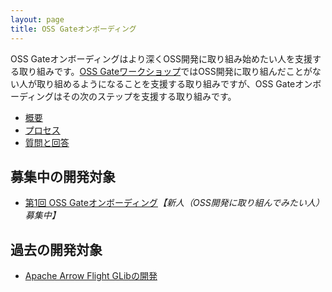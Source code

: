 ```yaml
---
layout: page
title: OSS Gateオンボーディング
---
```


OSS Gateオンボーディングはより深くOSS開発に取り組み始めたい人を支援する取り組みです。[OSS Gateワークショップ](https://oss-gate.github.io/#workshop)ではOSS開発に取り組んだことがない人が取り組めるようになることを支援する取り組みですが、OSS Gateオンボーディングはその次のステップを支援する取り組みです。

  * [概要](about/)
  * [プロセス](process/)
  * [質問と回答](qa/)

## 募集中の開発対象

  * [第1回 OSS Gateオンボーディング](proposals/2021-08/)*【新人（OSS開発に取り組んでみたい人）募集中】*

## 過去の開発対象

  * [Apache Arrow Flight GLibの開発](https://oss-gate.github.io/on-boarding/proposals/2021-07/kou-apache-arrow-flight-glib/)
